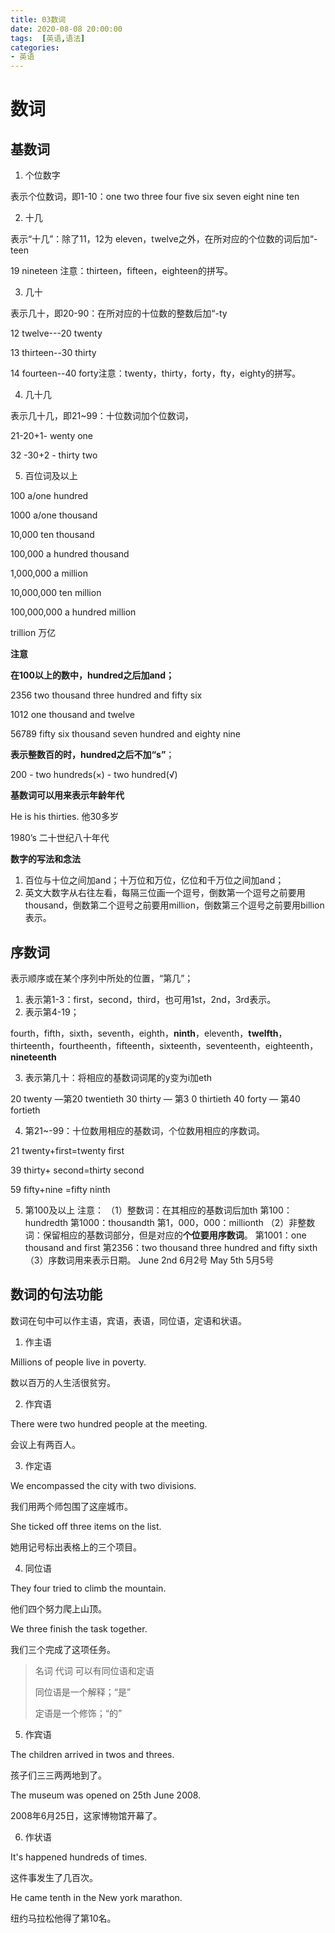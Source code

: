 ```yaml
---
title: 03数词
date: 2020-08-08 20:00:00
tags:  [英语,语法]
categories:
- 英语
---
```


# 数词
## 基数词

1. 个位数字

表示个位数词，即1-10：one two three four five six seven eight nine ten

2. 十几

表示“十几”：除了11，12为 eleven，twelve之外，在所对应的个位数的词后加“-teen

19 nineteen 注意：thirteen，fifteen，eighteen的拼写。

3. 几十

表示几十，即20-90：在所对应的十位数的整数后加“-ty

12 twelve---20 twenty

13 thirteen--30 thirty

14 fourteen--40 forty注意：twenty，thirty，forty，fty，eighty的拼写。

4. 几十几

表示几十几，即21~99：十位数词加个位数词，

21-20+1- wenty one

32 -30+2 - thirty two

5. 百位词及以上

100 a/one hundred

1000 a/one thousand

10,000  ten thousand

100,000 a hundred thousand

1,000,000 a million

10,000,000 ten million

100,000,000 a hundred million 

trillion 万亿

**注意**

**在100以上的数中，hundred之后加and；**

2356 two thousand three hundred and fifty six

1012 one thousand and twelve

56789 fifty six thousand seven hundred and eighty nine

**表示整数百的时，hundred之后不加“s”**；

200 - two hundreds(×)   - two hundred(√)   

**基数词可以用来表示年龄年代**

He is his thirties. 他30多岁

1980’s  二十世纪八十年代



**数字的写法和念法**

1. 百位与十位之间加and；十万位和万位，亿位和千万位之间加and；
2. 英文大数字从右往左看，每隔三位画一个逗号，倒数第一个逗号之前要用thousand，倒数第二个逗号之前要用million，倒数第三个逗号之前要用billion表示。



## 序数词

表示顺序或在某个序列中所处的位置，“第几”；

1. 表示第1-3：first，second，third，也可用1st，2nd，3rd表示。
2. 表示第4-19；

fourth，fifth，sixth，seventh，eighth，**ninth**，eleventh，**twelfth**，thirteenth，fourtheenth，fifteenth，sixteenth，seventeenth，eighteenth，**nineteenth**

3. 表示第几十：将相应的基数词词尾的y变为i加eth

20 twenty —第20 twentieth
30 thirty — 第3 0 thirtieth
40 forty — 第40 fortieth

4. 第21~-99：十位数用相应的基数词，个位数用相应的序数词。

21 twenty+first=twenty first 

39 thirty+ second=thirty second

59 fifty+nine =fifty ninth

5. 第100及以上
注意：
（1）整数词：在其相应的基数词后加th
第100：hundredth
第1000：thousandth
第1，000，000：millionth
（2）非整数词：保留相应的基数词部分，但是对应的**个位要用序数词**。
第1001：one thousand and first
第2356：two thousand three hundred and fifty sixth
（3）序数词用来表示日期。
June 2nd   6月2号
May 5th    5月5号

## 数词的句法功能

数词在句中可以作主语，宾语，表语，同位语，定语和状语。

1. 作主语

Millions of people live in poverty.

数以百万的人生活很贫穷。

2. 作宾语

There were two hundred people at the meeting.

会议上有两百人。

3. 作定语

We encompassed the city with two divisions.

我们用两个师包围了这座城市。

She ticked off three items on the list.

她用记号标出表格上的三个项目。

4. 同位语

They four tried to climb the mountain.

他们四个努力爬上山顶。

We three finish the task together.

我们三个完成了这项任务。

> 名词 代词 可以有同位语和定语
>
> 同位语是一个解释；“是”
>
> 定语是一个修饰；“的”

5. 作宾语

The children arrived in twos and threes.

孩子们三三两两地到了。

The museum was opened on 25th June 2008.

2008年6月25日，这家博物馆开幕了。

6. 作状语

It's happened hundreds of times.

这件事发生了几百次。

He came tenth in the New york marathon.

纽约马拉松他得了第10名。



